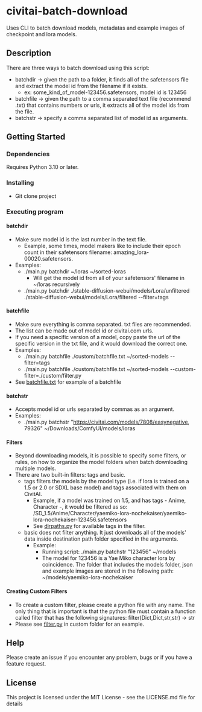 # civitai-batch-download

Uses CLI to batch download models, metadatas and example images of checkpoint and lora models.

## Description

There are three ways to batch download using this script:
- batchdir -> given the path to a folder, it finds all of the safetensors file and extract the model id from the filename if it exists.
    - ex: some_kind_of_model-123456.safetensors, model id is 123456
- batchfile -> given the path to a comma separated text file (recommend .txt) that contains numbers or urls, it extracts all of the model ids from the file.
- batchstr -> specify a comma separated list of model id as arguments.

## Getting Started

### Dependencies
Requires Python 3.10 or later.

### Installing
* Git clone project

### Executing program

#### batchdir
* Make sure model id is the last number in the text file. 
    * Example, some times, model makers like to include their epoch count in their safetensors filename: amazing_lora-00020.safetensors.
* Examples:
    * ./main.py batchdir ~/loras ~/sorted-loras
        * Will get the model id from all of your safetensors' filename in ~/loras recursively
    * ./main.py batchdir ./stable-diffusion-webui/models/Lora/unfiltered ./stable-diffusion-webui/models/Lora/filtered --filter=tags


#### batchfile 
* Make sure everything is comma separated. txt files are recommended. 
* The list can be made out of model id or civitai.com urls. 
* If you need a specific version of a model, copy paste the url of the specific version in the txt file, and it would download the correct one.
* Examples:
    * ./main.py batchfile ./custom/batchfile.txt ~/sorted-models --filter=tags
    * ./main.py batchfile ./custom/batchfile.txt ~/sorted-models --custom-filter=./custom/filter.py
* See [batchfile.txt](./custom/batchfile.txt) for example of a batchfile


#### batchstr
* Accepts model id or urls separated by commas as an argument.
* Examples:
    * ./main.py batchstr "https://civitai.com/models/7808/easynegative, 79326" ~/Downloads/ComfyUI/models/loras

#### Filters
* Beyond downloading models, it is possible to specify some filters, or rules, on how to organize the model folders when batch downloading multiple models.
* There are two built-in filters: tags and basic.
    * tags filters the models by the model type (i.e. if lora is trained on a 1.5 or 2.0 or SDXL base model) and tags associated with them on CivitAI. 
        * Example, if a model was trained on 1.5, and has tags - Anime, Character -, it would be filtered as so: /SD_1.5/Anime/Character/yaemiko-lora-nochekaiser/yaemiko-lora-nochekaiser-123456.safetensors
        * See [dirpaths.py](./lib/dirpaths.py?plain=1#L13) for available tags in the filter.
    * basic does not filter anything. It just downloads all of the models' data inside destination path folder specified in the arguments.
        * Example: 
            * Running script: ./main.py batchstr "123456" ~/models
            * The model for 123456 is a Yae Miko character lora by coincidence. The folder that includes the models folder, json and example images are stored in the following path: ~/models/yaemiko-lora-nochekaiser

#### Creating Custom Filters
* To create a custom filter, please create a python file with any name. The only thing that is important is that the python file must contain a function called filter that has the following signatures: filter(Dict,Dict,str,str) -> str
* Please see [filter.py](./custom/filter.py) in custom folder for an example.


## Help

Please create an issue if you encounter any problem, bugs or if you have a feature request.

## License

This project is licensed under the MIT License - see the LICENSE.md file for details

